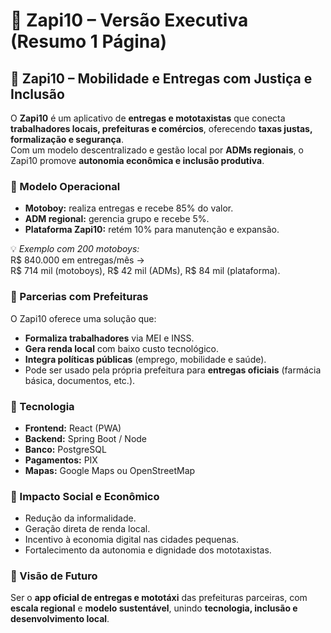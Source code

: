 # 📄 Zapi10 – Versão Executiva (Resumo 1 Página)

## 🚀 Zapi10 – Mobilidade e Entregas com Justiça e Inclusão
O **Zapi10** é um aplicativo de **entregas e mototaxistas** que conecta **trabalhadores locais, prefeituras e comércios**, oferecendo **taxas justas, formalização e segurança**.  
Com um modelo descentralizado e gestão local por **ADMs regionais**, o Zapi10 promove **autonomia econômica e inclusão produtiva**.

### 🔹 Modelo Operacional
- **Motoboy:** realiza entregas e recebe 85% do valor.  
- **ADM regional:** gerencia grupo e recebe 5%.  
- **Plataforma Zapi10:** retém 10% para manutenção e expansão.  

💡 *Exemplo com 200 motoboys:*  
R$ 840.000 em entregas/mês →  
R$ 714 mil (motoboys), R$ 42 mil (ADMs), R$ 84 mil (plataforma).

### 🔹 Parcerias com Prefeituras
O Zapi10 oferece uma solução que:
- **Formaliza trabalhadores** via MEI e INSS.  
- **Gera renda local** com baixo custo tecnológico.  
- **Integra políticas públicas** (emprego, mobilidade e saúde).  
- Pode ser usado pela própria prefeitura para **entregas oficiais** (farmácia básica, documentos, etc.).  

### 🔹 Tecnologia
- **Frontend:** React (PWA)  
- **Backend:** Spring Boot / Node  
- **Banco:** PostgreSQL  
- **Pagamentos:** PIX  
- **Mapas:** Google Maps ou OpenStreetMap  

### 🔹 Impacto Social e Econômico
- Redução da informalidade.  
- Geração direta de renda local.  
- Incentivo à economia digital nas cidades pequenas.  
- Fortalecimento da autonomia e dignidade dos mototaxistas.

### 🔹 Visão de Futuro
Ser o **app oficial de entregas e mototáxi** das prefeituras parceiras, com **escala regional** e **modelo sustentável**, unindo **tecnologia, inclusão e desenvolvimento local**.
